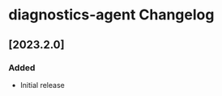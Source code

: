 <!-- Keep a Changelog guide -> https://keepachangelog.com -->

# diagnostics-agent Changelog

## [2023.2.0]

### Added
- Initial release